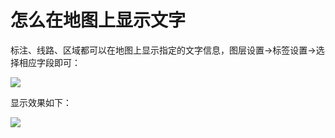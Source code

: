# 怎么在地图上显示文字

标注、线路、区域都可以在地图上显示指定的文字信息，图层设置->标签设置->选择相应字段即可：

![](http://pic.dituwuyou.com/map%2Fpicture%2FlabeSetting1.jpg)

显示效果如下：

![](http://pic.dituwuyou.com/map%2Fpicture%2Flabelsetting2.jpg)

